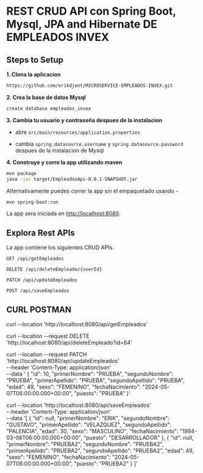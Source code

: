 # REST CRUD API con Spring Boot, Mysql, JPA and Hibernate DE EMPLEADOS INVEX

## Steps to Setup

**1. Clona la aplicacion**

```bash
https://github.com/erikdjent/MICROSERVICE-EMPLEADOS-INVEX.git
```

**2. Crea la base de datos Mysql**
```bash
create database empleados_invex
```

**3. Cambia tu usuario y contraseña despues de la instalacion**

+ abre `src/main/resources/application.properties`

+ cambia `spring.datasource.username` y `spring.datasource.password` despues de la instalacion de Mysql

**4. Construye y corre la app utilizando maven**

```bash
mvn package
java -jar target/EmpleadosApi-0.0.1-SNAPSHOT.jar

```

Alternativamente puedes correr la app sin el empaquetado usando -

```bash
mvn spring-boot:run
```

La app sera iniciada en <http://localhost:8080>.

## Explora Rest APIs

La app contiene los siguientes CRUD APIs.

    GET /api/getEmpleados
    
    DELETE /api/deleteEmpleado/{userId}
    
    PATCH /api/updateEmpleados
    
    POST /api/saveEmpleados

    
## CURL POSTMAN

curl --location 'http://localhost:8080/api/getEmpleados'

curl --location --request DELETE 'http://localhost:8080/api/deleteEmpleado?id=64'

curl --location --request PATCH 'http://localhost:8080/api/updateEmpleados' \
--header 'Content-Type: application/json' \
--data '    {
        "id": 10,
        "primerNombre": "PRUEBA",
        "segundoNombre": "PRUEBA",
        "primerApellido": "PRUEBA",
        "segundoApellido": "PRUEBA",
        "edad": 49,
        "sexo": "FEMENINO",
        "fechaNacimiento": "2024-05-07T06:00:00.000+00:00",
        "puesto": "PRUEBA"
    }'
    
    
curl --location 'http://localhost:8080/api/saveEmpleados' \
--header 'Content-Type: application/json' \
--data '[
    {
        "id": null,
        "primerNombre": "ERIK",
        "segundoNombre": "GUSTAVO",
        "primerApellido": "VELAZQUEZ",
        "segundoApellido": "PALENCIA",
        "edad": 30,
        "sexo": "MASCULINO",
        "fechaNacimiento": "1994-03-08T06:00:00.000+00:00",
        "puesto": "DESARROLLADOR"
    },
    {
        "id": null,
        "primerNombre": "PRUEBA2",
        "segundoNombre": "PRUEBA2",
        "primerApellido": "PRUEBA2",
        "segundoApellido": "PRUEBA2",
        "edad": 49,
        "sexo": "FEMENINO",
        "fechaNacimiento": "2024-05-07T06:00:00.000+00:00",
        "puesto": "PRUEBA2"
    }
]'